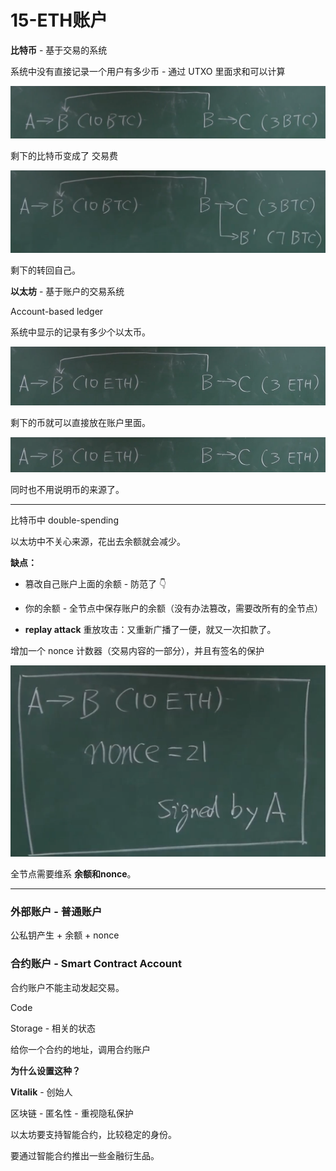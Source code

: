 # 15-ETH账户

**比特币** - 基于交易的系统

系统中没有直接记录一个用户有多少币 - 通过 UTXO 里面求和可以计算

![image-20200526175808376](README/image-20200526175808376.png)

剩下的比特币变成了 交易费

![image-20200526175918267](README/image-20200526175918267.png)

剩下的转回自己。 

**以太坊** - 基于账户的交易系统

Account-based ledger

系统中显示的记录有多少个以太币。

![image-20200526180114289](README/image-20200526180114289.png)

剩下的币就可以直接放在账户里面。

![image-20200526180146851](README/image-20200526180146851.png)

同时也不用说明币的来源了。

---

比特币中 double-spending

以太坊中不关心来源，花出去余额就会减少。

**缺点：**

- 篡改自己账户上面的余额 - 防范了 👇
- 你的余额 - 全节点中保存账户的余额（没有办法篡改，需要改所有的全节点）

- **replay attack** 重放攻击：又重新广播了一便，就又一次扣款了。

增加一个 nonce 计数器（交易内容的一部分），并且有签名的保护

![image-20200526180643720](README/image-20200526180643720.png)

全节点需要维系 **余额和nonce**。

---

### 外部账户 - 普通账户

公私钥产生 + 余额  + nonce

### 合约账户 - Smart Contract Account

合约账户不能主动发起交易。

Code

Storage - 相关的状态

给你一个合约的地址，调用合约账户

**为什么设置这种？**

**Vitalik** - 创始人

区块链 - 匿名性 - 重视隐私保护

以太坊要支持智能合约，比较稳定的身份。

要通过智能合约推出一些金融衍生品。

